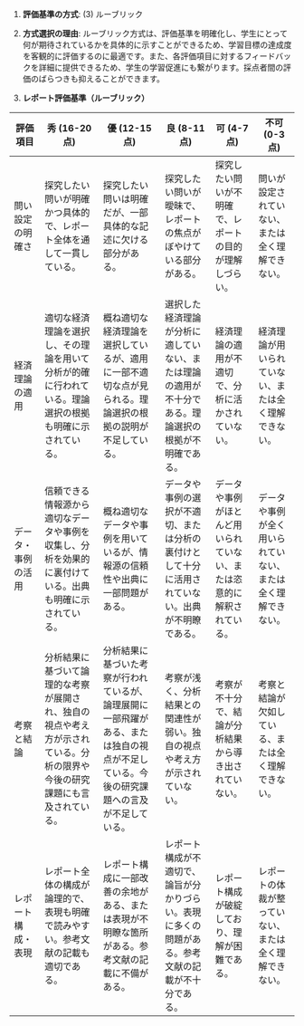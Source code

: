 1. **評価基準の方式**: (3) ルーブリック

2. **方式選択の理由**: ルーブリック方式は、評価基準を明確化し、学生にとって何が期待されているかを具体的に示すことができるため、学習目標の達成度を客観的に評価するのに最適です。また、各評価項目に対するフィードバックを詳細に提供できるため、学生の学習促進にも繋がります。採点者間の評価のばらつきも抑えることができます。


3. **レポート評価基準（ルーブリック）**

| 評価項目 | 秀 (16-20点) | 優 (12-15点) | 良 (8-11点) | 可 (4-7点) | 不可 (0-3点) |
|---|---|---|---|---|---|
| 問い設定の明確さ | 探究したい問いが明確かつ具体的で、レポート全体を通して一貫している。 | 探究したい問いは明確だが、一部具体的な記述に欠ける部分がある。 | 探究したい問いが曖昧で、レポートの焦点がぼやけている部分がある。 | 探究したい問いが不明確で、レポートの目的が理解しづらい。 | 問いが設定されていない、または全く理解できない。 |
| 経済理論の適用 | 適切な経済理論を選択し、その理論を用いて分析が的確に行われている。理論選択の根拠も明確に示されている。 | 概ね適切な経済理論を選択しているが、適用に一部不適切な点が見られる。理論選択の根拠の説明が不足している。 | 選択した経済理論が分析に適していない、または理論の適用が不十分である。理論選択の根拠が不明確である。 | 経済理論の適用が不適切で、分析に活かされていない。 | 経済理論が用いられていない、または全く理解できない。 |
| データ・事例の活用 | 信頼できる情報源から適切なデータや事例を収集し、分析を効果的に裏付けている。出典も明確に示されている。 | 概ね適切なデータや事例を用いているが、情報源の信頼性や出典に一部問題がある。 | データや事例の選択が不適切、または分析の裏付けとして十分に活用されていない。出典が不明瞭である。 | データや事例がほとんど用いられていない、または恣意的に解釈されている。 | データや事例が全く用いられていない、または全く理解できない。 |
| 考察と結論 | 分析結果に基づいて論理的な考察が展開され、独自の視点や考え方が示されている。分析の限界や今後の研究課題にも言及されている。 | 分析結果に基づいた考察が行われているが、論理展開に一部飛躍がある、または独自の視点が不足している。今後の研究課題への言及が不足している。 | 考察が浅く、分析結果との関連性が弱い。独自の視点や考え方が示されていない。 | 考察が不十分で、結論が分析結果から導き出されていない。 | 考察と結論が欠如している、または全く理解できない。 |
| レポート構成・表現 | レポート全体の構成が論理的で、表現も明確で読みやすい。参考文献の記載も適切である。 | レポート構成に一部改善の余地がある、または表現が不明瞭な箇所がある。参考文献の記載に不備がある。 | レポート構成が不適切で、論旨が分かりづらい。表現に多くの問題がある。参考文献の記載が不十分である。 | レポート構成が破綻しており、理解が困難である。 | レポートの体裁が整っていない、または全く理解できない。 |
